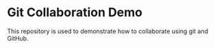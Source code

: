# Git Collaboration Demo

This repository is used to demonstrate how to collaborate using git and GitHub.
